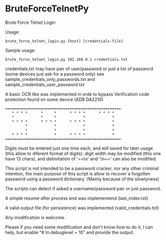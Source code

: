 # BruteForceTelnetPy
Brute Force Telnet Login


Usage:

    brute_force_telnet_login.py [host] [credentials-file]
    
Sample usage:

    brute_force_telnet_login.py 192.168.0.1 credentials.txt
    
credentials.txt may have pair of user/password or just a list of password (some devices just ask for a password only)
see sample_credentials_only_passwords.txt and sample_credentials_user_password.txt

A basic OCR like was implemented in orde to bypass Verification code protection found on some device (ADB DA2210)

    ====================================================
       * * * *      *     *      * * * *      * * * *
       *            *     *            *            *
       * * * *      * * * *      * * * *            *
             *            *            *            *
             *            *            *            *
       * * * *            *      * * * *            *
    ====================================================

Digits must be entered just one time each, and will saved for later usage (this allow to diferent format of digits).
digit width may be modified (this one have 13 chars), and delimitation of '==\n' and '\n==' can also be modified.

This script is not intended to be a password cracker, nor any other criminal intention, the main purpose of this script is allow to recover a forgotten password using a password dictionary. (Mainly because of the slowlyness)

The scripts can detect if asked a username/password pair or just password.

A simple resume after process end was implementend (last_index.txt)

A valid output file (for persistence) was implemented (valid_credentials.txt)

Any modification is welcome.

Please if you need some modification and don't know how to do it, I can help, but enable "# tn.debuglevel = 10" and provide the output.

